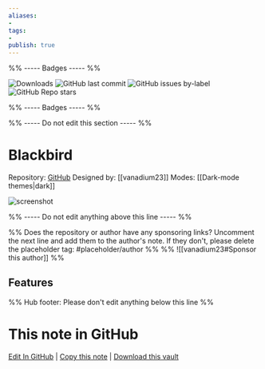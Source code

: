 ```yaml
---
aliases:
- 
tags: 
- 
publish: true
---
```


%% ----- Badges ----- %%

![Downloads](https://img.shields.io/badge/downloads-4461-573E7A?style=for-the-badge&logo=)
![GitHub last commit](https://img.shields.io/github/last-commit/vanadium23/obsidian-blackbird-theme?color=573E7A&label=last%20update&logo=github&style=for-the-badge)
![GitHub issues by-label](https://img.shields.io/github/issues/vanadium23/obsidian-blackbird-theme/help%20wanted?color=573E7A&logo=github&style=for-the-badge) 
![GitHub Repo stars](https://img.shields.io/github/stars/vanadium23/obsidian-blackbird-theme?color=573E7A&logo=github&style=for-the-badge)

%% ----- Badges ----- %%

%% ----- Do not edit this section ----- %%

# Blackbird

Repository: [GitHub](https://github.com/vanadium23/obsidian-blackbird-theme)
Designed by: [[vanadium23]]
Modes: [[Dark-mode themes|dark]]



![screenshot](https://github.com/vanadium23/obsidian-blackbird-theme/raw/master/images/example.png)

%% ----- Do not edit anything above this line ----- %% 

%% Does the repository or author have any sponsoring links? Uncomment the next line and add them to the author's note. If they don't, please delete the placeholder tag: #placeholder/author %%
%% ![[vanadium23#Sponsor this author]] %%


## Features



%% Hub footer: Please don't edit anything below this line %%

# This note in GitHub

<span class="git-footer">[Edit In GitHub](https://github.dev/obsidian-community/obsidian-hub/blob/main/02%20-%20Community%20Expansions/02.05%20All%20Community%20Expansions/Themes/Blackbird.md "git-hub-edit-note") | [Copy this note](https://raw.githubusercontent.com/obsidian-community/obsidian-hub/main/02%20-%20Community%20Expansions/02.05%20All%20Community%20Expansions/Themes/Blackbird.md "git-hub-copy-note") | [Download this vault](https://github.com/obsidian-community/obsidian-hub/archive/refs/heads/main.zip "git-hub-download-vault") </span>
